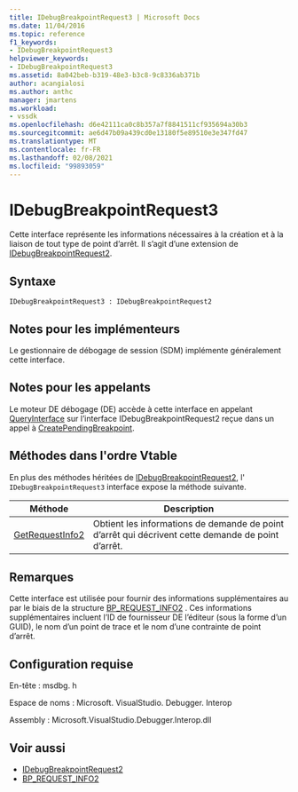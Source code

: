 ```yaml
---
title: IDebugBreakpointRequest3 | Microsoft Docs
ms.date: 11/04/2016
ms.topic: reference
f1_keywords:
- IDebugBreakpointRequest3
helpviewer_keywords:
- IDebugBreakpointRequest3
ms.assetid: 8a042beb-b319-48e3-b3c8-9c8336ab371b
author: acangialosi
ms.author: anthc
manager: jmartens
ms.workload:
- vssdk
ms.openlocfilehash: d6e42111ca0c8b357a7f8841511cf935694a30b3
ms.sourcegitcommit: ae6d47b09a439cd0e13180f5e89510e3e347fd47
ms.translationtype: MT
ms.contentlocale: fr-FR
ms.lasthandoff: 02/08/2021
ms.locfileid: "99893059"
---
```

# <a name="idebugbreakpointrequest3"></a>IDebugBreakpointRequest3
Cette interface représente les informations nécessaires à la création et à la liaison de tout type de point d’arrêt. Il s’agit d’une extension de [IDebugBreakpointRequest2](../../../extensibility/debugger/reference/idebugbreakpointrequest2.md).

## <a name="syntax"></a>Syntaxe

```
IDebugBreakpointRequest3 : IDebugBreakpointRequest2
```

## <a name="notes-for-implementers"></a>Notes pour les implémenteurs
 Le gestionnaire de débogage de session (SDM) implémente généralement cette interface.

## <a name="notes-for-callers"></a>Notes pour les appelants
 Le moteur DE débogage (DE) accède à cette interface en appelant [QueryInterface](/cpp/atl/queryinterface) sur l’interface IDebugBreakpointRequest2 reçue dans un appel à [CreatePendingBreakpoint](../../../extensibility/debugger/reference/idebugengine2-creatependingbreakpoint.md).

## <a name="methods-in-vtable-order"></a>Méthodes dans l'ordre Vtable
 En plus des méthodes héritées de [IDebugBreakpointRequest2](../../../extensibility/debugger/reference/idebugbreakpointrequest2.md), l' `IDebugBreakpointRequest3` interface expose la méthode suivante.

|Méthode|Description|
|------------|-----------------|
|[GetRequestInfo2](../../../extensibility/debugger/reference/idebugbreakpointrequest3-getrequestinfo2.md)|Obtient les informations de demande de point d’arrêt qui décrivent cette demande de point d’arrêt.|

## <a name="remarks"></a>Remarques
 Cette interface est utilisée pour fournir des informations supplémentaires au par le biais de la structure [BP_REQUEST_INFO2](../../../extensibility/debugger/reference/bp-request-info2.md) . Ces informations supplémentaires incluent l’ID de fournisseur DE l’éditeur (sous la forme d’un GUID), le nom d’un point de trace et le nom d’une contrainte de point d’arrêt.

## <a name="requirements"></a>Configuration requise
 En-tête : msdbg. h

 Espace de noms : Microsoft. VisualStudio. Debugger. Interop

 Assembly : Microsoft.VisualStudio.Debugger.Interop.dll

## <a name="see-also"></a>Voir aussi
- [IDebugBreakpointRequest2](../../../extensibility/debugger/reference/idebugbreakpointrequest2.md)
- [BP_REQUEST_INFO2](../../../extensibility/debugger/reference/bp-request-info2.md)
